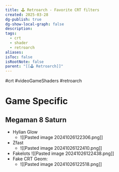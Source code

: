 ```yaml
---
title: 🕹️ Retroarch - Favorite CRT filters
created: 2025-03-28
dg-publish: true
dg-show-local-graph: false
description: 
tags:
  - crt
  - shader
  - retroarch
aliases: 
isToc: false
isRootNote: false
parent: "[[🕹️ Retroarch]]"
---
```


#crt #videoGameShaders #retroarch 
# Game Specific

## Megaman 8 Saturn
* Hylian Glow
	* ![[Pasted image 20241026122306.png]]
* Zfast
	* ![[Pasted image 20241026122410.png]]
* Fakelots
![[Pasted image 20241026122438.png]]
* Fake CRT Geom:
	* ![[Pasted image 20241026122518.png]]